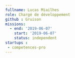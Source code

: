 ```yaml
---
fullname: Lucas Miailhes
role: Chargé de développement
github : Gruison
missions:
  - end: '2019-06-07'
    start: '2019-06-07'
    status: independent
startups : 
 - competences-pro
---
```



